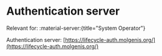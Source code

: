 # Authentication server

Relevant for: :material-server:{title="System Operator"}

Authentication server: [https://lifecycle-auth.molgenis.org/](https://lifecycle-auth.molgenis.org/)